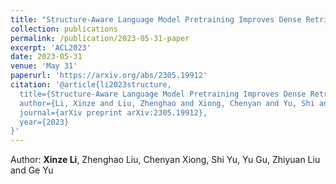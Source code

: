 ```yaml
---
title: "Structure-Aware Language Model Pretraining Improves Dense Retrieval on Structured Data"
collection: publications
permalink: /publication/2023-05-31-paper
excerpt: 'ACL2023'
date: 2023-05-31
venue: 'May 31'
paperurl: 'https://arxiv.org/abs/2305.19912'
citation: '@article{li2023structure,
  title={Structure-Aware Language Model Pretraining Improves Dense Retrieval on Structured Data},
  author={Li, Xinze and Liu, Zhenghao and Xiong, Chenyan and Yu, Shi and Gu, Yu and Liu, Zhiyuan and Yu, Ge},
  journal={arXiv preprint arXiv:2305.19912},
  year={2023}
}'
---
```


Author: **Xinze Li**, Zhenghao Liu, Chenyan Xiong, Shi Yu, Yu Gu, Zhiyuan Liu and Ge Yu
